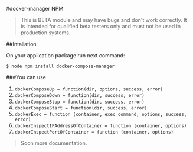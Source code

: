 #docker-manager NPM
>This is BETA module and may have bugs and don't work correctly. It is intended for qualified beta testers only and must not be used in production systems.

##Intallation

On your application package run next command:

```
$ node npm install docker-compose-manager
```

###You can use

1. ```dockerComposeUp = function(dir, options, success, error)```
2. ```dockerComposeDown = function(dir, success, error)```
3. ```dockerComposeStop = function(dir, success, error)```
4. ```dockerComposeStart = function(dir, success, error)```
5. ```dockerExec = function (container, exec_command, options, success, error)```
6. ```dockerInspectIPAddressOfContainer = function (container, options)```
7. ```dockerInspectPortOfContainer = function (container, options)```

>Soon more documentation.